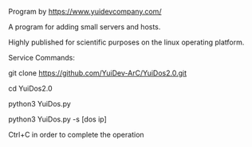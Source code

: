 Program by https://www.yuidevcompany.com/

A program for adding small servers and hosts.

Highly published for scientific purposes on the linux operating platform.


Service Commands:


git clone https://github.com/YuiDev-ArC/YuiDos2.0.git

cd YuiDos2.0

python3 YuiDos.py

python3 YuiDos.py -s [dos ip]

Ctrl+C in order to complete the operation
